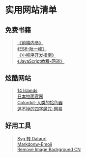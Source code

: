 # 实用网站清单


## 免费书籍

> [《前端内参》](https://coffe1891.gitbook.io/frontend-hard-mode-interview/0.0.1)<br>
> [《ES6-阮一峰》](https://es6.ruanyifeng.com/#README)<br>
> [《小程序开发指南》](https://developers.weixin.qq.com/ebook?action=get_post_info&token=935589521&volumn=1&lang=zh_CN&book=miniprogram&docid=0008aeea9a8978ab0086a685851c0a)<br>
> [《JavaScript教程-网道》](https://wangdoc.com/javascript/dom/general.html)<br>

## 炫酷网站
> [14 Islands](https://14islands.com/)<br>
> [日本拉面官网](https://www.cupnoodle.jp/uragawa/) <br>
> [Colordot-人类的拾色器](https://color.hailpixel.com/)<br>
> [逃不掉的四字魔咒-网易](http://news.163.com/special/fdh5_tolerance/)<br>

## 好用工具
> [Svg 转 Dataurl](https://codepen.io/jakob-e/pen/doMoML)<br>
> [Markdonw-Emoji](https://unicode.org/Public/emoji/13.0/emoji-sequences.txt)<br>
> [Remove Image Background CN](https://www.remove.bg/zh)




<!-- # 实用网站

## 2021年
- [svg转dataurl](https://codepen.io/jakob-e/pen/doMoML)

- [JS原型、原型链、构造函数、实例与继承](https://www.cnblogs.com/leftJS/p/10943482.html)

- [JS继承](https://www.cnblogs.com/humin/p/4556820.html)

- [从浏览器多进程到JS单线程，JS运行机制最全面的一次梳理](https://www.cnblogs.com/dailc/p/8325991.html)

- [前端面试题](https://blog.csdn.net/raleway/article/details/104268283)

- [一个优秀的前端工程师应具备哪些技能？](https://www.zhihu.com/question/26938237/answer/1490785839)

- [程序员必备的书籍有哪些？](https://www.zhihu.com/question/24518877/answer/1466863556)

- [30秒JS](https://github.com/30-seconds/30-seconds-of-code/tree/master/snippets)

- [ICss](https://juejin.cn/post/6918921604160290830)

- [计算机免费书籍](https://github.com/EbookFoundation/free-programming-books/blob/master/books/free-programming-books-zh.md)

- [网易帧动画](http://news.163.com/special/fdh5_tolerance/)

- [计算机教育中缺失的一课](https://missing-semester-cn.github.io/)

- [为什么要读书？](https://www.zhihu.com/zvideo/1246023512437067776)

- [美叶UI](https://www.meiye.art/)

- [领域模式 + 脚本模式](https://www.zhihu.com/question/427434420/answer/1554392638)

## 2020年
- [Colordot-人类的拾色器](https://color.hailpixel.com/)

- [Markdown-Emoji](https://unicode.org/Public/emoji/13.0/emoji-sequences.txt)

- [Remove Image Background CN](https://www.remove.bg/zh) -->
